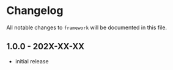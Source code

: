 # Changelog

All notable changes to `framework` will be documented in this file.

## 1.0.0 - 202X-XX-XX

- initial release
